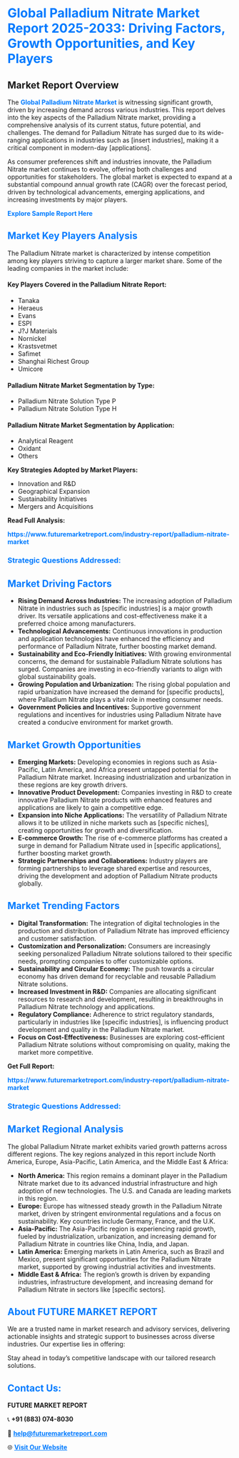 <h1 style="color: #007BFF;">Global Palladium Nitrate Market Report 2025-2033: Driving Factors, Growth Opportunities, and Key Players</h1>

<section id="overview">
<h2>Market Report Overview</h2>
<p>The <a href="https://www.futuremarketreport.com/industry-report/palladium-nitrate-market" style="color: #007BFF; text-decoration: none;"><strong>Global Palladium Nitrate Market</strong></a> is witnessing significant growth, driven by increasing demand across various industries. This report delves into the key aspects of the Palladium Nitrate market, providing a comprehensive analysis of its current status, future potential, and challenges. The demand for Palladium Nitrate has surged due to its wide-ranging applications in industries such as [insert industries], making it a critical component in modern-day [applications].</p>
<p>As consumer preferences shift and industries innovate, the Palladium Nitrate market continues to evolve, offering both challenges and opportunities for stakeholders. The global market is expected to expand at a substantial compound annual growth rate (CAGR) over the forecast period, driven by technological advancements, emerging applications, and increasing investments by major players.</p>
</section>

<section id="overview">
<p><a href="https://www.futuremarketreport.com/request-sample/reportId=28985" style="color: #007BFF; text-decoration: none;"><strong>Explore Sample Report Here</strong></a></p>
</section>

<section id="key-players">
<h2 style="color: #007BFF;">Market Key Players Analysis</h2>
<p>The Palladium Nitrate market is characterized by intense competition among key players striving to capture a larger market share. Some of the leading companies in the market include:</p>
<h4>Key Players Covered in the Palladium Nitrate Report:</h4>
<ul><li>Tanaka</li><li>Heraeus</li><li>Evans</li><li>ESPI</li><li>J?J Materials</li><li>Nornickel</li><li>Krastsvetmet</li><li>Safimet</li><li>Shanghai Richest Group</li><li>Umicore</li></ul>
<h4>Palladium Nitrate Market Segmentation by Type:</h4>
<ul><li>Palladium Nitrate Solution Type P</li><li>Palladium Nitrate Solution Type H</li></ul>

<h4>Palladium Nitrate Market Segmentation by Application:</h4>
<ul><li>Analytical Reagent</li><li>Oxidant</li><li>Others</li></ul>
<p><strong>Key Strategies Adopted by Market Players:</strong></p>
<ul>
<li>Innovation and R&D</li>
<li>Geographical Expansion</li>
<li>Sustainability Initiatives</li>
<li>Mergers and Acquisitions</li>
</ul>
</section>

<section>
<p><strong>Read Full Analysis: </strong></p><a href="https://www.futuremarketreport.com/industry-report/palladium-nitrate-market" style="color: #007BFF; text-decoration: none;"><strong>https://www.futuremarketreport.com/industry-report/palladium-nitrate-market</strong></a>
<h3 style="color: #007BFF;">Strategic Questions Addressed:</h3>
</section>

<section id="driving-factors">
<h2 style="color: #007BFF;">Market Driving Factors</h2>
<ul>
<li><strong>Rising Demand Across Industries:</strong> The increasing adoption of Palladium Nitrate in industries such as [specific industries] is a major growth driver. Its versatile applications and cost-effectiveness make it a preferred choice among manufacturers.</li>
<li><strong>Technological Advancements:</strong> Continuous innovations in production and application technologies have enhanced the efficiency and performance of Palladium Nitrate, further boosting market demand.</li>
<li><strong>Sustainability and Eco-Friendly Initiatives:</strong> With growing environmental concerns, the demand for sustainable Palladium Nitrate solutions has surged. Companies are investing in eco-friendly variants to align with global sustainability goals.</li>
<li><strong>Growing Population and Urbanization:</strong> The rising global population and rapid urbanization have increased the demand for [specific products], where Palladium Nitrate plays a vital role in meeting consumer needs.</li>
<li><strong>Government Policies and Incentives:</strong> Supportive government regulations and incentives for industries using Palladium Nitrate have created a conducive environment for market growth.</li>
</ul>
</section>

<section id="growth-opportunities">
<h2 style="color: #007BFF;">Market Growth Opportunities</h2>
<ul>
<li><strong>Emerging Markets:</strong> Developing economies in regions such as Asia-Pacific, Latin America, and Africa present untapped potential for the Palladium Nitrate market. Increasing industrialization and urbanization in these regions are key growth drivers.</li>
<li><strong>Innovative Product Development:</strong> Companies investing in R&D to create innovative Palladium Nitrate products with enhanced features and applications are likely to gain a competitive edge.</li>
<li><strong>Expansion into Niche Applications:</strong> The versatility of Palladium Nitrate allows it to be utilized in niche markets such as [specific niches], creating opportunities for growth and diversification.</li>
<li><strong>E-commerce Growth:</strong> The rise of e-commerce platforms has created a surge in demand for Palladium Nitrate used in [specific applications], further boosting market growth.</li>
<li><strong>Strategic Partnerships and Collaborations:</strong> Industry players are forming partnerships to leverage shared expertise and resources, driving the development and adoption of Palladium Nitrate products globally.</li>
</ul>
</section>

<section id="trending-factors">
<h2 style="color: #007BFF;">Market Trending Factors</h2>
<ul>
<li><strong>Digital Transformation:</strong> The integration of digital technologies in the production and distribution of Palladium Nitrate has improved efficiency and customer satisfaction.</li>
<li><strong>Customization and Personalization:</strong> Consumers are increasingly seeking personalized Palladium Nitrate solutions tailored to their specific needs, prompting companies to offer customizable options.</li>
<li><strong>Sustainability and Circular Economy:</strong> The push towards a circular economy has driven demand for recyclable and reusable Palladium Nitrate solutions.</li>
<li><strong>Increased Investment in R&D:</strong> Companies are allocating significant resources to research and development, resulting in breakthroughs in Palladium Nitrate technology and applications.</li>
<li><strong>Regulatory Compliance:</strong> Adherence to strict regulatory standards, particularly in industries like [specific industries], is influencing product development and quality in the Palladium Nitrate market.</li>
<li><strong>Focus on Cost-Effectiveness:</strong> Businesses are exploring cost-efficient Palladium Nitrate solutions without compromising on quality, making the market more competitive.</li>
</ul>
</section>

<section>
<p><strong>Get Full Report: </strong></p><a href="https://www.futuremarketreport.com/industry-report/palladium-nitrate-market" style="color: #007BFF; text-decoration: none;"><strong>https://www.futuremarketreport.com/industry-report/palladium-nitrate-market</strong></a>
<h3 style="color: #007BFF;">Strategic Questions Addressed:</h3>
</section>


<section id="regional-analysis">
<h2 style="color: #007BFF;">Market Regional Analysis</h2>
<p>The global Palladium Nitrate market exhibits varied growth patterns across different regions. The key regions analyzed in this report include North America, Europe, Asia-Pacific, Latin America, and the Middle East & Africa:</p>
<ul>
<li><strong>North America:</strong> This region remains a dominant player in the Palladium Nitrate market due to its advanced industrial infrastructure and high adoption of new technologies. The U.S. and Canada are leading markets in this region.</li>
<li><strong>Europe:</strong> Europe has witnessed steady growth in the Palladium Nitrate market, driven by stringent environmental regulations and a focus on sustainability. Key countries include Germany, France, and the U.K.</li>
<li><strong>Asia-Pacific:</strong> The Asia-Pacific region is experiencing rapid growth, fueled by industrialization, urbanization, and increasing demand for Palladium Nitrate in countries like China, India, and Japan.</li>
<li><strong>Latin America:</strong> Emerging markets in Latin America, such as Brazil and Mexico, present significant opportunities for the Palladium Nitrate market, supported by growing industrial activities and investments.</li>
<li><strong>Middle East & Africa:</strong> The region’s growth is driven by expanding industries, infrastructure development, and increasing demand for Palladium Nitrate in sectors like [specific sectors].</li>
</ul>
</section>

<footer>
<h2 style="color: #007BFF;">About FUTURE MARKET REPORT</h2>
<p>We are a trusted name in market research and advisory services, delivering actionable insights and strategic support to businesses across diverse industries. Our expertise lies in offering:</p>

<p>Stay ahead in today’s competitive landscape with our tailored research solutions.</p>

<h2 style="color: #007BFF;">Contact Us:</h2>
<p><strong>FUTURE MARKET REPORT</strong></p>
<p>📞 <strong>+91 (883) 074-8030</strong></p>
<p>📧 <strong><a href="mailto:help@futuremarketreport.com" style="color: #007BFF;">help@futuremarketreport.com</a></strong></p>
<p>🌐 <strong><a href="https://www.futuremarketreport.com/" style="color: #007BFF;">Visit Our Website</a></strong></p>
</footer>